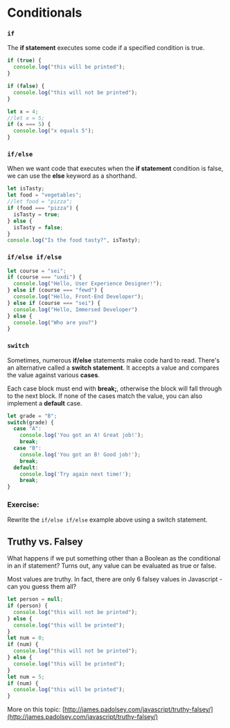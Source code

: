 # Conditionals

### `if`

The **if statement** executes some code if a specified condition is true.

```javascript
if (true) {
  console.log("this will be printed");
}

if (false) {
  console.log("this will not be printed");
}

let x = 4;
//let x = 5;
if (x === 5) {
  console.log("x equals 5");
}
```

### `if/else`

When we want code that executes when the **if statement** condition is false, we can use the **else** keyword as a shorthand.

```javascript
let isTasty;
let food = "vegetables";
//let food = "pizza";
if (food === "pizza") {
  isTasty = true;
} else {
  isTasty = false;
}
console.log("Is the food tasty?", isTasty);
```

### `if/else if/else`

```javascript
let course = "sei";
if (course === "uxdi") {
  console.log("Hello, User Experience Designer!");
} else if (course === "fewd") {
  console.log("Hello, Front-End Developer");
} else if (course === "sei") {
  console.log("Hello, Immersed Developer")
} else {
  console.log("Who are you?")
}
```

### `switch`

Sometimes, numerous **if/else** statements make code hard to read. There's an alternative called a **switch statement**. It accepts a value and compares the value against various **cases**.

Each case block must end with **break;**, otherwise the block will fall through to the next block. If none of the cases match the value, you can also implement a **default** case.

```javascript
let grade = "B";
switch(grade) {
  case "A":
    console.log('You got an A! Great job!');
    break;
  case "B":
    console.log('You got an B! Good job!');
    break;
  default:
    console.log('Try again next time!');
    break;
}
```

### Exercise:

Rewrite the `if/else if/else` example above using a switch statement.

<!--

## Switch statements can evaluate inequalities too!

```javascript
let grade = "75";
switch(true) {
  case (90<=grade && grade<=100):
    console.log('You got an A! Great job!');
    break;
  case (80<=grade && grade<90):
    console.log('You got an B! Good job!');
    break;
  case (70<=grade && grade<80):
    console.log('You got an C! Fair job!');
    break;
  default:
    console.log('Try again next time!');
    break;
}
```

-->

## Truthy vs. Falsey

What happens if we put something other than a Boolean as the conditional in an if statement? Turns out, any value can be evaluated as true or false.

Most values are truthy. In fact, there are only 6 falsey values in Javascript - can you guess them all?

```javascript
let person = null;
if (person) {
  console.log("this will not be printed");
} else {
  console.log("this will be printed");
}
let num = 0;
if (num) {
  console.log("this will not be printed");
} else {
  console.log("this will be printed");
}
let num = 5;
if (num) {
  console.log("this will be printed");
}
```

More on this topic: [http://james.padolsey.com/javascript/truthy-falsey/](http://james.padolsey.com/javascript/truthy-falsey/)
